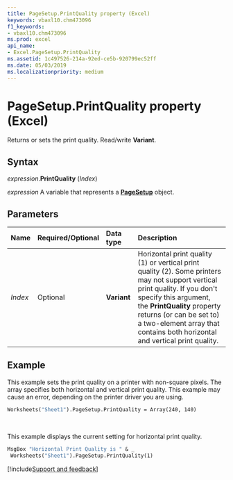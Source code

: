 ```yaml
---
title: PageSetup.PrintQuality property (Excel)
keywords: vbaxl10.chm473096
f1_keywords:
- vbaxl10.chm473096
ms.prod: excel
api_name:
- Excel.PageSetup.PrintQuality
ms.assetid: 1c497526-214a-92ed-ce5b-920799ec52ff
ms.date: 05/03/2019
ms.localizationpriority: medium
---
```



# PageSetup.PrintQuality property (Excel)

Returns or sets the print quality. Read/write **Variant**.


## Syntax

_expression_.**PrintQuality** (_Index_)

_expression_ A variable that represents a **[PageSetup](Excel.PageSetup.md)** object.


## Parameters

|Name|Required/Optional|Data type|Description|
|:-----|:-----|:-----|:-----|
| _Index_|Optional| **Variant**|Horizontal print quality (1) or vertical print quality (2). Some printers may not support vertical print quality. If you don't specify this argument, the **PrintQuality** property returns (or can be set to) a two-element array that contains both horizontal and vertical print quality.|

## Example

This example sets the print quality on a printer with non-square pixels. The array specifies both horizontal and vertical print quality. This example may cause an error, depending on the printer driver you are using.

```vb
Worksheets("Sheet1").PageSetup.PrintQuality = Array(240, 140)
```

<br/>

This example displays the current setting for horizontal print quality.

```vb
MsgBox "Horizontal Print Quality is " & _ 
 Worksheets("Sheet1").PageSetup.PrintQuality(1)
```



[!include[Support and feedback](~/includes/feedback-boilerplate.md)]